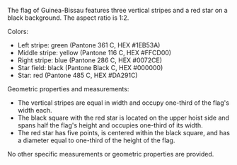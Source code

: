The flag of Guinea-Bissau features three vertical stripes and a red star on a black background. The aspect ratio is 1:2.

Colors:
- Left stripe: green (Pantone 361 C, HEX #1EB53A)
- Middle stripe: yellow (Pantone 116 C, HEX #FFCD00)
- Right stripe: blue (Pantone 286 C, HEX #0072CE)
- Star field: black (Pantone Black C, HEX #000000)
- Star: red (Pantone 485 C, HEX #DA291C)

Geometric properties and measurements:
- The vertical stripes are equal in width and occupy one-third of the flag's width each.
- The black square with the red star is located on the upper hoist side and spans half the flag's height and occupies one-third of its width.
- The red star has five points, is centered within the black square, and has a diameter equal to one-third of the height of the flag.

No other specific measurements or geometric properties are provided.